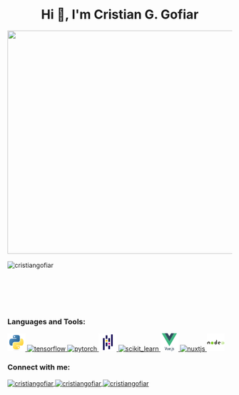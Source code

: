 <h1 align="center">Hi 👋, I'm Cristian G. Gofiar</h1>


<img src="https://user-images.githubusercontent.com/62672531/177880498-03aa638a-7169-42a3-8027-5ca29c872c69.gif" width="1000" height="500"/>

<p>
    <img align="left" src="https://github-readme-stats.vercel.app/api/top-langs?username=cristiangofiar&show_icons=true&theme=dark&title_color=8f1fff&text_color=c9c9c9&bg_color=404040&hide_border=true&locale=en" alt="cristiangofiar" />
</p>

<br></br>
<br></br>
<br></br>

<h3 align="left">Languages and Tools:</h3>
<p align="left"> 
    <a href="https://www.python.org" target="_blank" rel="noreferrer"> 
        <img src="https://raw.githubusercontent.com/devicons/devicon/master/icons/python/python-original.svg" alt="python" width="40" height="40"/> 
    </a> 
    <a href="https://www.tensorflow.org" target="_blank" rel="noreferrer"> 
        <img src="https://www.vectorlogo.zone/logos/tensorflow/tensorflow-icon.svg" alt="tensorflow" width="40" height="40"/> 
    </a> 
    <a href="https://pytorch.org/" target="_blank" rel="noreferrer"> 
        <img src="https://www.vectorlogo.zone/logos/pytorch/pytorch-icon.svg" alt="pytorch" width="40" height="40"/> 
    </a> 
    <a href="https://pandas.pydata.org/" target="_blank" rel="noreferrer"> 
        <img src="https://raw.githubusercontent.com/devicons/devicon/2ae2a900d2f041da66e950e4d48052658d850630/icons/pandas/pandas-original.svg" alt="pandas" width="40" height="40"/> 
    </a> 
    <a href="https://scikit-learn.org/" target="_blank" rel="noreferrer"> 
        <img src="https://upload.wikimedia.org/wikipedia/commons/0/05/Scikit_learn_logo_small.svg" alt="scikit_learn" width="40" height="40"/> 
    </a> 
    <a href="https://vuejs.org/" target="_blank" rel="noreferrer"> 
        <img src="https://raw.githubusercontent.com/devicons/devicon/master/icons/vuejs/vuejs-original-wordmark.svg" alt="vuejs" width="40" height="40"/> 
    </a> 
    <a href="https://nuxtjs.org/" target="_blank" rel="noreferrer"> 
        <img src="https://www.vectorlogo.zone/logos/nuxtjs/nuxtjs-icon.svg" alt="nuxtjs" width="40" height="40"/> 
    </a> 
    <a href="https://nodejs.org" target="_blank" rel="noreferrer"> 
        <img src="https://raw.githubusercontent.com/devicons/devicon/master/icons/nodejs/nodejs-original-wordmark.svg" alt="nodejs" width="40" height="40"/> 
    </a> 
</p>


<h3 align="left">Connect with me:</h3>
<p align="left">
    <a href="https://linkedin.com/in/cristiangofiar" target="blank">
        <img align="center" src="https://raw.githubusercontent.com/rahuldkjain/github-profile-readme-generator/master/src/images/icons/Social/linked-in-alt.svg" alt="cristiangofiar" height="30" width="40" />
    </a>
    <a href="https://kaggle.com/cristiangofiar" target="blank">
        <img align="center" src="https://raw.githubusercontent.com/rahuldkjain/github-profile-readme-generator/master/src/images/icons/Social/kaggle.svg" alt="cristiangofiar" height="30" width="40" />
    </a>
    <a href="https://instagram.com/cristiangofiar" target="blank">
        <img align="center" src="https://raw.githubusercontent.com/rahuldkjain/github-profile-readme-generator/master/src/images/icons/Social/instagram.svg" alt="cristiangofiar" height="30" width="40" />
    </a>
</p>
